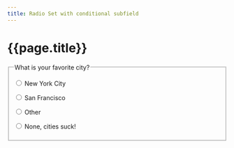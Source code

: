 ```yaml
---
title: Radio Set with conditional subfield
---
```

# {{page.title}}

<style>
  #other ~ #otherCity {display:none;}
  #other:checked ~ #otherCity {display:inline-block;}
</style>

<form action="#" method="get">
  <fieldset>
    <legend>What is your favorite city?</legend>
    <p>
      <input id="nyc" name="favoriteCity" type="radio" value="newyorkcity">
      <label for="nyc">New York City</label>
    </p>
    <p>
      <input id="sf" name="favoriteCity" type="radio" value="newyorkcity">
      <label for="sf">San Francisco</label>
    </p>
    <p>
      <input id="other" name="favoriteCity" type="radio" value="newyorkcity">
      <label for="other">Other</label>
      <input id="otherCity" type="text" name="otherCity" value="" title="Favorite city">
    </p>
    <p>
      <input id="none" name="favoriteCity" type="radio" value="newyorkcity">
      <label for="none">None, cities suck!</label>
    </p>
  </fieldset>
</form>

